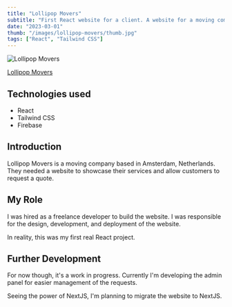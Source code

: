 ```yaml
---
title: "Lollipop Movers"
subtitle: "First React website for a client. A website for a moving company."
date: "2023-03-01"
thumb: "/images/lollipop-movers/thumb.jpg"
tags: ["React", "Tailwind CSS"]
---
```


![Lollipop Movers](/images/lollipop-movers/thumb.jpg)

[Lollipop Movers](https://lollipopmovers.nl/)

## Technologies used

* React
* Tailwind CSS
* Firebase

## Introduction

Lollipop Movers is a moving company based in Amsterdam, Netherlands. They needed a website to showcase their services and allow customers to request a quote.

## My Role

I was hired as a freelance developer to build the website. I was responsible for the design, development, and deployment of the website.

In reality, this was my first real React project.

## Further Development

For now though, it's a work in progress. Currently I'm developing the admin panel for easier management of the requests.

Seeing the power of NextJS, I'm planning to migrate the website to NextJS.
